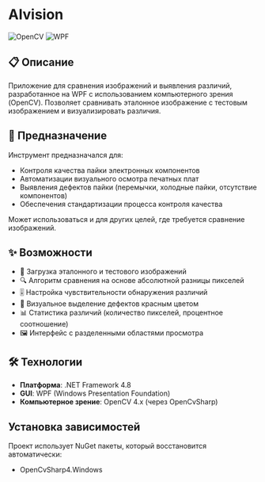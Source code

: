 # AIvision

![OpenCV](https://img.shields.io/badge/OpenCV-4.x-green.svg)
![WPF](https://img.shields.io/badge/WPF-.NET%204.8-blue.svg)

## 📋 Описание

Приложение для сравнения изображений и выявления различий, разработанное на WPF с использованием компьютерного зрения (OpenCV). Позволяет сравнивать эталонное изображение с тестовым изображением и визуализировать различия.

## 🎯 Предназначение

Инструмент предназначался для:
- Контроля качества пайки электронных компонентов
- Автоматизации визуального осмотра печатных плат
- Выявления дефектов пайки (перемычки, холодные пайки, отсутствие компонентов)
- Обеспечения стандартизации процесса контроля качества
  
Может использоваться и для других целей, где требуется сравнение изображений.

## ✨ Возможности

- 📁 Загрузка эталонного и тестового изображений
- 🔍 Алгоритм сравнения на основе абсолютной разницы пикселей
- 🎚️ Настройка чувствительности обнаружения различий
- 🎨 Визуальное выделение дефектов красным цветом
- 📊 Статистика различий (количество пикселей, процентное соотношение)
- 🖼️ Интерфейс с разделенными областями просмотра

## 🛠️ Технологии

- **Платформа**: .NET Framework 4.8
- **GUI**: WPF (Windows Presentation Foundation)
- **Компьютерное зрение**: OpenCV 4.x (через OpenCvSharp)

## Установка зависимостей

Проект использует NuGet пакеты, который восстановится автоматически:
- OpenCvSharp4.Windows
